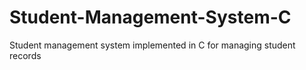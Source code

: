 # Student-Management-System-C
Student management system implemented in C for managing student records

